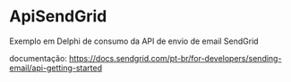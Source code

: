 # ApiSendGrid
Exemplo em Delphi de consumo da API de envio de email SendGrid

documentação: https://docs.sendgrid.com/pt-br/for-developers/sending-email/api-getting-started

